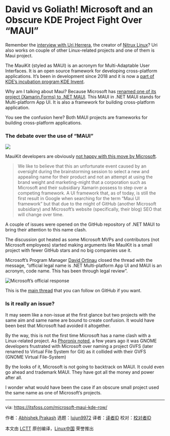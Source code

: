 [#]: collector: (lujun9972)
[#]: translator: ( )
[#]: reviewer: ( )
[#]: publisher: ( )
[#]: url: ( )
[#]: subject: (David vs Goliath! Microsoft and an Obscure KDE Project Fight Over “MAUI”)
[#]: via: (https://itsfoss.com/microsoft-maui-kde-row/)
[#]: author: (Abhishek Prakash https://itsfoss.com/author/abhishek/)

David vs Goliath! Microsoft and an Obscure KDE Project Fight Over “MAUI”
======

Remember the [interview with Uri Herrera][1], the creator of [Nitrux Linux][2]? Uri also works on couple of other Linux-related projects and one of them is Maui project.

The MauiKit (styled as MAUI) is an acronym for Multi-Adaptable User Interfaces. It is an open source framework for developing cross-platform applications. It’s been in development since 2018 and it is now a [part of KDE’s incubation program KDE Invent][3].

Why am I talking about Maui? Because Microsoft has [renamed one of its project (Xamarin.Forms) to .NET MAUI][4]. This MAUI in .NET MAUI stands for Multi-platform App UI. It is also a framework for building cross-platform application.

You see the confusion here? Both MAUI projects are frameworks for building cross-platform applications.

### The debate over the use of “MAUI”

![][5]

MauiKit developers are obviously [not happy with this move by Microsoft][6].

> We like to believe that this an unfortunate event caused by an oversight during the brainstorming session to select a new and appealing name for their product and not an attempt at using the brand weight and marketing-might that a corporation such as Microsoft and their subsidiary Xamarin possess to step over a competing framework. A UI framework that, as of today, is still the first result in Google when searching for the term “Maui UI framework” but that due to the might of GitHub (another Microsoft subsidiary) and Microsoft’s website (specifically, their blog) SEO that will change over time.

A couple of issues were opened on the GitHub repository of .NET MAUI to bring their attention to this name clash.

The discussion got heated as some Microsoft MVPs and contributors (not Microsoft employees) started making arguments like MauiKit is a small project with fewer GitHub stars and no big companies use it.

Microsoft’s Program Manager [David Ortinau][7] closed the thread with the message, “official legal name is .NET Multi-platform App UI and MAUI is an acronym, code name. This has been through legal review”.

![Microsoft’s official response][8]

This is the [main thread][9] that you can follow on GitHub if you want.

### Is it really an issue?

It may seem like a non-issue at the first glance but two projects with the same aim and same name are bound to create confusion. It would have been best that Microsoft had avoided it altogether.

By the way, this is not the first time Microsoft has a name clash with a Linux-related project. As [Phoronix noted][10], a few years ago it was GNOME developers frustrated with Microsoft over naming a project GVFS (later renamed to Virtual File System for Git) as it collided with their GVFS (GNOME Virtual File-System)

By the looks of it, Microsoft is not going to backtrack on MAUI. It could even go ahead and trademark MAUI. They have got all the money and power after all.

I wonder what would have been the case if an obscure small project used the same name as one of Microsoft’s projects.

--------------------------------------------------------------------------------

via: https://itsfoss.com/microsoft-maui-kde-row/

作者：[Abhishek Prakash][a]
选题：[lujun9972][b]
译者：[译者ID](https://github.com/译者ID)
校对：[校对者ID](https://github.com/校对者ID)

本文由 [LCTT](https://github.com/LCTT/TranslateProject) 原创编译，[Linux中国](https://linux.cn/) 荣誉推出

[a]: https://itsfoss.com/author/abhishek/
[b]: https://github.com/lujun9972
[1]: https://itsfoss.com/nitrux-linux/
[2]: https://nxos.org/
[3]: https://invent.kde.org/maui/mauikit
[4]: https://devblogs.microsoft.com/dotnet/introducing-net-multi-platform-app-ui/
[5]: https://i0.wp.com/itsfoss.com/wp-content/uploads/2020/05/david-vs-goliath.jpg?ssl=1
[6]: https://nxos.org/news/official-statement-regarding-xamarin-forms-rebranding-as-maui/
[7]: https://github.com/davidortinau
[8]: https://i1.wp.com/itsfoss.com/wp-content/uploads/2020/05/microsoft-response-maui.png?ssl=1
[9]: https://github.com/dotnet/maui/issues/35
[10]: https://www.phoronix.com/scan.php?page=news_item&px=Microsoft-KDE-MAUI

